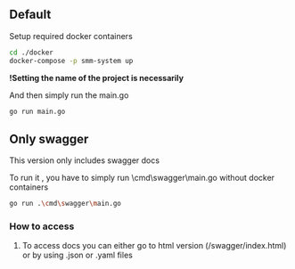 ## Default

Setup required docker containers


```bash
cd ./docker
docker-compose -p smm-system up
```
**!Setting the name of the project is necessarily**

And then simply run the main.go

```bash
go run main.go
```

## Only swagger
This version only includes swagger docs

To run it , you have to simply run \cmd\swagger\main.go without docker containers

```bash
go run .\cmd\swagger\main.go
```

### How to access

1. To access docs you can either go to html version (/swagger/index.html) or by using .json or .yaml files